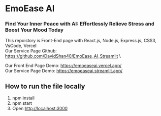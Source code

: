 # EmoEase AI
### Find Your Inner Peace with AI: Effortlessly Relieve Stress and Boost Your Mood Today
This repoistory is Front-End page with React.js, Node.js, Express.js, CSS3, VsCode, Vercel\
Our Service Page Github: https://github.com/DavidShan40/EmoEase_AI_Streamlit \

Our Front End Page Demo: https://emoeaseai.vercel.app/ \
Our Service Page Demo: https://emoeaseai.streamlit.app/

## How to run the file locally
1. npm install
2. npm start
3. Open [http://localhost:3000](http://localhost:3000)

